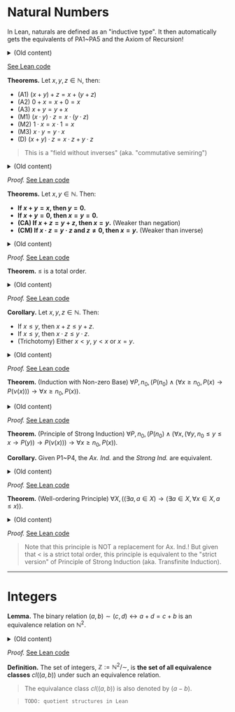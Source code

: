 # Natural Numbers

In Lean, naturals are defined as an "inductive type". It then automatically gets the equivalents of PA1~PA5 and the Axiom of Recursion!

<details>
<summary>(Old content)</summary>

(The following descriptions are mainly in first-order logic; in Lean things are different.)

> [https://en.wikipedia.org/wiki/Peano_axioms#First-order_theory_of_arithmetic](https://en.wikipedia.org/wiki/Peano_axioms#First-order_theory_of_arithmetic)
>
> **Alphabet**
>
> - Constant symbols: $0$ (PA1)
> - Function symbols: $+$, $·$, $\nu()$ (PA2)
> - Predicate symbols: $=$
>
> **Abbreviations**
>
> - $1 := \nu(0)$  
>   $2 := \nu(1)$  
>   ...
> - $x\leq y := (\exists z, x + z = y)$
> - $x<y := (x\leq y \land x\neq y)$
>
> **Axioms**
>
> - $\forall x, \nu(x) \neq 0$ (PA3)
> - $\forall xy, \nu(x)=\nu(y)\rightarrow x=y$ (PA4)
> - (Schema) $\varphi(0)\land (\forall x, \varphi(x)\rightarrow\varphi(\nu(x)))\rightarrow \forall x,\varphi(x)$ (First-order PA5: Induction Schema)
> - (SOL) $\forall P, (P(0)\land(\forall x, P(x)\rightarrow P(\nu(x)))\rightarrow \forall x, P(x))$ (PA5: Axiom of Induction)
> - $\forall x, x+0=x$
> - $\forall xy, x + \nu(y) = \nu(x + y)$
> - $\forall x, x·0 = 0$
> - $\forall x, x · \nu(y) = x · y + x$

> **Theorem.** The *Axiom of Recursion*, $\forall Fx_0, \exists!R, (R(0)=x_0\land(\forall x,R\ \nu\ x = F\ R\ x)$, is equivalent to the *Axiom of Induction* given P1~P4.
>
> *Proof.* Induction ⇒ Recursion:
>
> - For any function $F: \mathbb{N}\rightarrow\mathbb{N}$ and $x_0\in\mathbb{N}$,
>   - Existence: [How to do this in FOL + ZFC?]
>   - Uniqueness: assume $R_1$ and $R_2$ both satisfy the two conditions.
>     - By induction we have $R_1(x)=R_2(x)$ for all $x\in\mathbb{N}$.
>     - So $R_1 = R_2$.
> - Now we have proved the Ax. Recursion.
>
> Recursion ⇒ Induction:
>
> - For any given predicate $P$,
>   - Assume that $P(0)$ and $\forall x, P(x)\rightarrow P(\nu(x))$ hold,
>     - Define function $R': \mathbb{N}\rightarrow\{0,1\}$ be such that $R'(x) = 1 \leftrightarrow \forall y\leq x, P(y)$.
>     - Then by assumption, $R'(0)=1$, and if $R'(x)=1$ then $R'(\nu(x))=1$ \[???\], while if $R'(x)=0$ then $R'(\nu(x)) = 0$.
>     - Since $R'(x)=0\lor R'(x)=1$, we have $R'(\nu(x))=R'(x)$ for all $x\in\mathbb{N}$.
>     - By the Ax. Rec. (let $F(x):=x$ for all $x\in\{0, 1\}$, and $x_0:=1$) we know that there is a unique $R$ such that $R(0)=1$ and $\forall x, R(\nu(x)) = R(x)$.
>     - The constant function $C(x):=1$ also satisfies the two conditions.
>     - So by uniqueness, $R'(x)=C(x)$ for all $x\in\mathbb{N}$.
>     - Then by definition of $R'$, $P(x)$ holds for all $x\in\mathbb{N}$.
> - Now we have proved the Ax. Induction. $\blacksquare$
>
> **Corollary.** The addition and multiplication functions are *uniquely defined* by their axioms (i.e. any function satisfying these axioms will be equal to the addition and multiplication functions). (Is it really a deduced result?)
>
> **Corollary.** $x+1 = \nu(x)$. (By definition)
>
> **Corollary.** For any $x$, either $x=0$ or $x=\nu(x')$ for some $x'$. (By induction)

</details>

[See Lean code]()

**Theorems.** Let $x,y,z\in\mathbb{N}$, then:

- (A1) $(x+y)+z=x+(y+z)$
- (A2) $0+x=x+0=x$
- (A3) $x+y=y+x$
- (M1) $(x·y)·z=x·(y·z)$
- (M2) $1·x=x·1=x$
- (M3) $x·y=y·x$
- (D) $(x+y)·z=x·z+y·z$

> This is a "field without inverses" (aka. "commutative semiring")

<details>
<summary>(Old content)</summary>

- (A1): Induction on $z$.
  - Base: $(x+y)+0 = x+y = x+(y+0)$.
  - Step: $(x+y)+\nu(z) = \nu((x+y)+z) =^{ih.} \nu(x+(y+z)) = x+\nu(y+z) = x+(y+\nu(z))$.
- (A2): Induction on $x$.
  - Base: $0+0 = 0+0 = 0$.
  - Step: $0+\nu(x)=\nu(0+x)=^{ih.}\nu(x)=\nu(x)+0$.
- (A3): Induction on $y$.
  - Base: $x+0=0+x$ (by A2).
  - Step: Induction on $x$.
    - Base: $0+\nu(y)=\nu(y)+0$ (by A2).
    - Step: $\nu(x)+\nu(y)=\nu(\nu(x)+y)=^{ih.y}\nu(y+\nu(x))=\nu(\nu(y+x))$ $=^{ih.y}\nu(\nu(x+y))=\nu(x+\nu(y))=^{ih.x}\nu(\nu(y)+x)=\nu(y)+\nu(x)$.
- (D) Induction on $z$.
  - Base: $(x+y)·0=0=0+0=x·0+y·0$.
  - Step: $(x+y)·\nu(z)=(x+y)·z+(x+y)=^{ih.}x·z+y·z+(x+y)$ $=(x·z+x)+(y·z+y)=x·\nu(z)+y·\nu(z)$.
- (M3) Induction on $y$.
  - Base: Induction on $x$.
    - Base: $0·0=0·0$.
    - Step: $\nu(x)·0=0=x·0=^{ih.x}0·x=0·x+0=0·\nu(x)$.
  - Step: Induction on $x$.
    - Base: $0·\nu(y)=0·y+0=^{ih.y}y·0+0=0=\nu(y)·0$.
    - Step: $\nu(x)·\nu(y)=\nu(x)·y+\nu(x)=^{ih.y}y·\nu(x)+\nu(x)=y·x+y+\nu(x)$ $=^{ih.y}x·y+y+x+1=x·\nu(y)+y+1=^{ih.x}\nu(y).x+\nu(y)=\nu(y)·\nu(x)$.
- (M2) Induction on $z$.
  - Base: $1·0=0=0+0=0·0+0=0·1$.
  - Step: $1·\nu(x)=1·x+1=^{ih.}x·1+1=(x·0+x)+1=(0+x)+1$ $=x+1=\nu(x)=\nu(x)·0+\nu(x)=\nu(x)+1$.
- (M1) Induction on $z$. (comm + distrib ⇒ distrib.r)
  - Base: $(x·y)·0=0=x·0=x·(y·0)$.
  - Step: $(x·y)·\nu(z)=(x·y)·z+(x·y)=^{ih}x·(y·z)+(x·y)=^{distrib.r}x·(y·z+y)$ $=^{unit}x·(y·z+y·1)=^{distrib.r}x·(y·(z+1))=^{succ}x·(y·\nu(z))$. $\blacksquare$

</details>

*Proof.* [See Lean code]()

**Theorems.** Let $x,y\in\mathbb{N}$. Then:

- **If $x+y=x$, then $y=0$.**
- **If $x+y=0$, then $x=y=0$.**
- **(CA) If $x+z=y+z$, then $x=y$.** (Weaker than negation)
- **(CM) If $x·z=y·z$ and $z\neq0$, then $x=y$.** (Weaker than inverse)

<details>
<summary>(Old content)</summary>

- (CA) Induction on $z$.
  - Base: $x+0=y+0\Rightarrow x=y$.
  - Step: $x+\nu(z)=y+\nu(z) \Rightarrow \nu(x+z)=\nu(y+z) \Rightarrow x+z=y+z \Rightarrow^{ih.} x=y$.
- ($x+y=x\rightarrow y=0$) $x+y=x\Rightarrow x+y=x+0\Rightarrow y=0$.
- ($x+y=0\rightarrow x=y=0$) Induction on $y$.
  - Base: $x+0=0\Rightarrow x=0=0$.
  - Step: $x+\nu(y)=0\Rightarrow \nu(x+y)=0\Rightarrow \bot \Rightarrow x=y=0$.
- (CM) Let $z'$ be such that $z=\nu(z')$.
  Induction on $x$.
  - Base: $0z=yz ⇒ 0=y\nu(z')=yz+y ⇒ yz=y=0=x$.
  - Step: $\nu(x)z=yz ⇒ yz=xz+z$.
    - If $y=0$, then $0=\nu(x)z=\nu(x)\nu(z') ⇒ \bot ⇒ y=\nu(x)$.
    - If $y=\nu(y')$, then $\nu(y')z=xz+z ⇒ y'z+z=xz+z ⇒^{ca.} y'z=xz$ $⇒^{ih.} y'=x ⇒ \nu(y')=\nu(x) ⇒ y = \nu(x)$. $\blacksquare$

**Definition.** Let $x,y\in\mathbb{N}$. We say that *$x$ is smaller than or equal to $y$* (Notation: $x\leq y$) iff there exists $v\in\mathbb{N}$ such that $y=x+v$. If additionally $v\neq 0$, we say that *$x$ is strictly smaller than $y$* (Notation: $x<y$).

**Corollary.** $x \leq y \leftrightarrow (x<y\lor x=y)$. // Proof: ⇒: by cases ($v=0$ or $v\neq 0$). ⇐: trivially by cases.

</details>

*Proof.* [See Lean code]()

**Theorem.** $\leq$ is a total order.

<details>
<summary>(Old content)</summary>

- Refl: for any $x$, $x+0=x$ so $x\leq x$.
- Antisymm: for any $x, y$ such that $x+c=y$ and $y+d=x$ for some $c, d$:
  - We have $x+c+d=x$ so $c+d=0$ so $c=d=0$ so $x=y$.
- Trans: for any $x,y,z$ such that $x+c=y$ and $y+d=z$ for some $c,d$:
  - $x+c+d=x+(c+d)=z$ so $x\leq z$.
- Total: for any $x$, induction on $y$:
  - Base: $0\leq x$.
  - Step: by cases:
    - When $x\leq y$ (i.e. $x+c=y$), we have $x+(c+1)=\nu(y)$ (i.e. $x\leq \nu(y)$).
    - When $y\leq x$ (i.e. $y+c=x$), by cases:
      - $c\neq 0$: $y+(\pi(c)+1)=x$ so $\nu(y)+\pi(c)=x$ (i.e. $\nu(y)\leq x$).
      - $c=0$: $y=x$ so $\nu(y)=x+1$ (i.e. $x\leq \nu(y)$). $\blacksquare$

</details>

*Proof.* [See Lean code]()

**Corollary.** Let $x,y,z\in\mathbb{N}$. Then:

- If $x\leq y$, then $x+z\leq y+z$.
- If $x\leq y$, then $x·z\leq y·z$.
- (Trichotomy) Either $x<y$, $y<x$ or $x=y$.

<details>
<summary>(Old content)</summary>

- $x\leq y$ means $x+c=y$ for some $c$ ⇒ $x+c+z=y+z$ ⇒ $(x+z)+c=y+z$ ⇒ $x+z\leq y+z$.
- $x\leq y$ means $x+c=y$ for some $c$ ⇒ $y·z=(x+c)·z=x·z+c·z$ ⇒ $x·z\leq y·z$.
- By totality of $\leq$, for any $x$ and $y$ there are three cases:
  - $x\leq y$ but $\lnot(y\leq x)$. So $x\neq y$ (refl). So $x<y$ (def).
  - $y\leq x$ but $\lnot(x\leq y)$. So $x\neq y$ (refl). So $y<x$ (def).
  - $x\leq y$ and $y\leq x$. So $x=y$ (antisymm). $\blacksquare$

</details>

*Proof.* [See Lean code]()

**Theorem.** (Induction with Non-zero Base) $\forall P,n_0, (P(n_0)\land(\forall x\geq n_0, P(x)\rightarrow P(\nu(x)))\rightarrow\forall x\geq n_0, P(x))$.

<details>
<summary>(Old content)</summary>

Let $P'$ be such that $P'(x)\leftrightarrow P(x+n_0)$ for all $x$.

Then by induction on $x$:

- Base: $P'(0)\leftrightarrow P(n_0)\leftrightarrow\top$.
- Step: if $P'(x)$, then $P(n_0+x)$, then $P(\nu(n_0 + x))$, then $P(n_0+\nu(x))$, then $P'(\nu(x))$.

Now $P'(x)$ holds for all $x$, i.e. $P(x)$ holds for all $x\geq n_0$. $\blacksquare$

</details>

*Proof.* [See Lean code]()

**Theorem.** (Principle of Strong Induction) $\forall P,n_0, (P(n_0)\land(\forall x, (\forall y,n_0\leq y\leq x\rightarrow P(y))\rightarrow P(\nu(x)))\rightarrow\forall x\geq n_0, P(x))$.

**Corollary.** Given P1~P4, the *Ax. Ind.* and the *Strong Ind.* are equivalent.

<details>
<summary>(Old content)</summary>

Let $P'$ be such that $P'(x)\leftrightarrow (\forall y, n_0\leq y\leq x\rightarrow P(y))$ holds.

Then by induction on $x$:

- Base ($x=n_0$): $P'(n_0)\Leftrightarrow(\forall y, n_0\leq y\leq n_0\rightarrow P(y))\Leftrightarrow(\forall y, y=n_0\rightarrow P(y))\Leftrightarrow P(n_0)$.
- Step ($x\geq n_0$): $P'(x)\Leftrightarrow (\forall y, n_0\leq y\leq x\rightarrow P(y))\Rightarrow P(\nu(x))$, so $\forall y, n_0\leq y\leq \nu(x)\rightarrow P(y)$ holds by trichotomy ($y \leq x$ or $y > x$), so $P'(\nu(x))$ holds.

Now $P'(x)$ holds for all $x\geq n_0$, so in particular $P(x)$ holds for all $x\geq n_0$. $\blacksquare$

</details>

*Proof.* [See Lean code]()

**Theorem.** (Well-ordering Principle) $\forall X, ((\exists a, a\in X)\rightarrow (\exists a\in X, \forall x\in X,a\leq x))$.

<details>
<summary>(Old content)</summary>

By classical contraposition:

- Assume that a subset $X$ has no least element.
  - By strong induction, prove $\forall x, x\notin X$:
    - Base: if $0\in X$, then $0$ is the least element ⇒ $\bot$.
    - Step: if $\nu(x)\in X$, then:
      - If there exists some $y\in X$ such that $y < \nu(x)$, then $y\leq x$, $\bot^{ih.}$.
      - So $\nu(x)\leq y$ for all $y\in X$.
      - So $\nu(x)$ is the least element ⇒ $\bot$.
    - So $\nu(x)\notin X$.
  - Now $X$ is empty.
- So if $X$ is nonempty, it must have a least element. $\blacksquare$

</details>

*Proof.* [See Lean code]()

> Note that this principle is NOT a replacement for Ax. Ind.! But given that $<$ is a strict total order, this principle is equivalent to the "strict version" of Principle of Strong Induction (aka. Transfinite Induction).



-----

# Integers

**Lemma.** The binary relation $(a,b)\sim(c,d)\leftrightarrow a+d=c+b$ is an equivalence relation on $\mathbb{N}^2$.

<details>
<summary>(Old content)</summary>

- Refl: $a+b=b+a$ gives $(a,b)\sim(a,b)$.
- Symm: if $(a,b)\sim(c,d)$ (i.e. $a+d=c+b$), then $c+b=a+d$ (i.e. $(c,d)\sim(a,b)$).
- Trans: if $(a,b)\sim(c,d)$ (i.e. $a+d=c+b$) and $(c,d)~(e,f)$ (i.e. $c+f=e+d$), then $a+(d+c)+f=e+(d+c)+b$, so $a+f=e+b$ by N-CA. $\blacksquare$

</details>

*Proof.* [See Lean code]()

**Definition.** The set of integers, $\mathbb{Z} := \mathbb{N}^2/\sim$, is **the set of all equivalence classes** $cl((a,b))$ under such an equivalence relation.

> The equivalance class $cl((a, b))$ is also denoted by $(a-b)$.

> `TODO: quotient structures in Lean`

